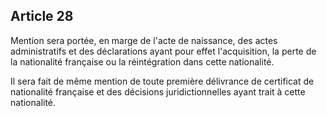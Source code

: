 Article 28
----
Mention sera portée, en marge de l'acte de naissance, des actes administratifs
et des déclarations ayant pour effet l'acquisition, la perte de la nationalité
française ou la réintégration dans cette nationalité.

Il sera fait de même mention de toute première délivrance de certificat de
nationalité française et des décisions juridictionnelles ayant trait à cette
nationalité.
